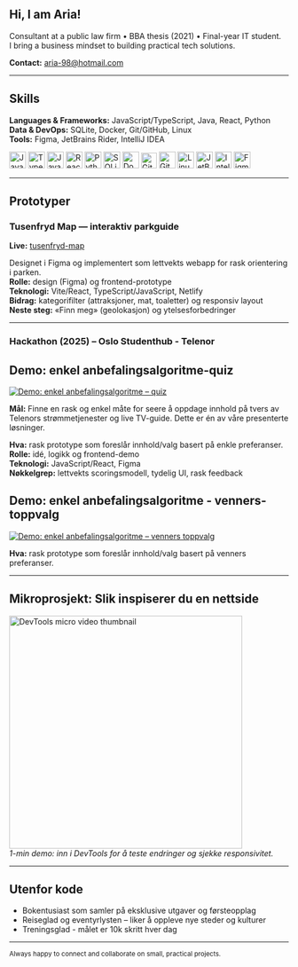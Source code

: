 ## Hi, I am Aria!

Consultant at a public law firm • BBA thesis (2021) • Final-year IT student.  
I bring a business mindset to building practical tech solutions.

**Contact:** aria-98@hotmail.com

---

## Skills

**Languages & Frameworks:** JavaScript/TypeScript, Java, React, Python  
**Data & DevOps:** SQLite, Docker, Git/GitHub, Linux  
**Tools:** Figma, JetBrains Rider, IntelliJ IDEA

<p align="left">
  <img src="https://cdn.jsdelivr.net/gh/devicons/devicon/icons/javascript/javascript-original.svg" height="30" alt="JavaScript" />
  <img src="https://cdn.jsdelivr.net/gh/devicons/devicon/icons/typescript/typescript-original.svg" height="30" alt="TypeScript" />
  <img src="https://cdn.jsdelivr.net/gh/devicons/devicon/icons/java/java-original.svg" height="30" alt="Java" />
  <img src="https://cdn.jsdelivr.net/gh/devicons/devicon/icons/react/react-original.svg" height="30" alt="React" />
  <img src="https://cdn.jsdelivr.net/gh/devicons/devicon/icons/python/python-original.svg" height="30" alt="Python" />
<img src="https://cdn.jsdelivr.net/gh/devicons/devicon@latest/icons/sqlite/sqlite-plain.svg"
     height="30" alt="SQLite" />
  <img src="https://cdn.jsdelivr.net/gh/devicons/devicon/icons/docker/docker-original.svg" height="30" alt="Docker" />
  <img src="https://cdn.jsdelivr.net/gh/devicons/devicon/icons/git/git-original.svg" height="28" alt="Git" />
  <img src="https://cdn.jsdelivr.net/gh/devicons/devicon/icons/github/github-original.svg" height="30" alt="GitHub" />
  <img src="https://cdn.jsdelivr.net/gh/devicons/devicon/icons/linux/linux-original.svg" height="30" alt="Linux" />
  <img src="https://cdn.jsdelivr.net/gh/devicons/devicon/icons/rider/rider-original.svg" height="30" alt="JetBrains Rider" />
  <img src="https://cdn.jsdelivr.net/gh/devicons/devicon/icons/intellij/intellij-original.svg" height="30" alt="IntelliJ IDEA" />
  <img src="https://cdn.jsdelivr.net/gh/devicons/devicon/icons/figma/figma-original.svg" height="30" alt="Figma" />
</p>


---

## Prototyper

### Tusenfryd Map — interaktiv parkguide
**Live:** [tusenfryd-map](https://tusenfryd-map.netlify.app)

Designet i Figma og implementert som lettvekts webapp for rask orientering i parken.  
**Rolle:** design (Figma) og frontend-prototype  
**Teknologi:** Vite/React, TypeScript/JavaScript, Netlify  
**Bidrag:** kategorifilter (attraksjoner, mat, toaletter) og responsiv layout  
**Neste steg:** «Finn meg» (geolokasjon) og ytelsesforbedringer

---

### Hackathon (2025) – Oslo Studenthub - Telenor

## **Demo: enkel anbefalingsalgoritme-quiz**  
[![Demo: enkel anbefalingsalgoritme – quiz](https://img.youtube.com/vi/8Bu8ytL0GMc/hqdefault.jpg)](https://www.youtube.com/watch?v=8Bu8ytL0GMc)

**Mål:** Finne en rask og enkel måte for seere å oppdage innhold på tvers av Telenors strømmetjenester og live TV-guide. Dette er én av våre presenterte løsninger.

**Hva:** rask prototype som foreslår innhold/valg basert på enkle preferanser.  
**Rolle:** idé, logikk og frontend-demo  
**Teknologi:** JavaScript/React, Figma  
**Nøkkelgrep:** lettvekts scoringsmodell, tydelig UI, rask feedback



## **Demo: enkel anbefalingsalgoritme - venners-toppvalg**  
[![Demo: enkel anbefalingsalgoritme – venners toppvalg](https://img.youtube.com/vi/iYJlq3AQ80U/hqdefault.jpg)](https://www.youtube.com/watch?v=iYJlq3AQ80U)

**Hva:** rask prototype som foreslår innhold/valg basert på venners preferanser.  

---


## Mikroprosjekt: Slik inspiserer du en nettside

[<img src="https://img.youtube.com/vi/sNqQO-UJl3k/hqdefault.jpg" width="420" alt="DevTools micro video thumbnail">](https://www.youtube.com/watch?v=sNqQO-UJl3k)  
*1-min demo: inn i DevTools for å teste endringer og sjekke responsivitet.*

---

## Utenfor kode

- Bokentusiast som samler på eksklusive utgaver og førsteopplag  
- Reiseglad og eventyrlysten – liker å oppleve nye steder og kulturer
- Treningsglad - målet er 10k skritt hver dag

---

<sub>Always happy to connect and collaborate on small, practical projects.</sub>
